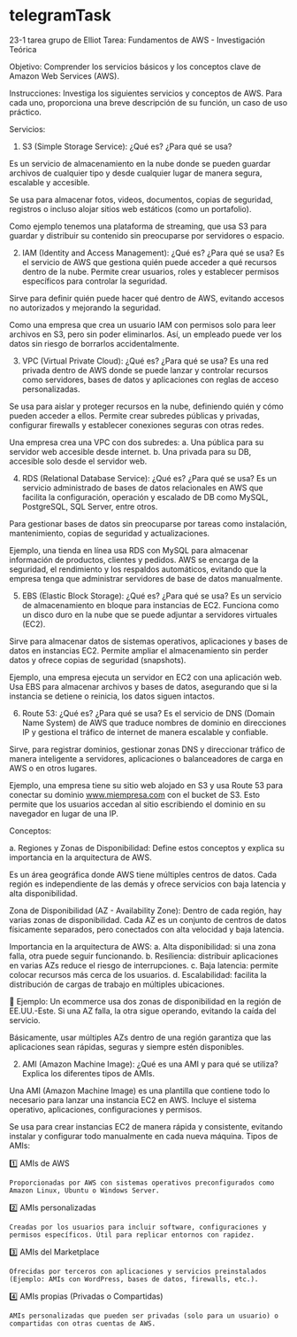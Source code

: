 # telegramTask
23-1 tarea grupo de Elliot
Tarea:  Fundamentos de AWS - Investigación Teórica

Objetivo: Comprender los servicios básicos y los conceptos clave de Amazon Web Services (AWS).

Instrucciones: Investiga los siguientes servicios y conceptos de AWS. Para cada uno, proporciona una breve descripción de su función, un caso de uso práctico.

Servicios:

1. S3 (Simple Storage Service): ¿Qué es? ¿Para qué se usa?

Es un servicio de almacenamiento en la nube donde se pueden guardar archivos de cualquier tipo y desde cualquier lugar de manera segura, escalable y accesible.

Se usa para almacenar fotos, videos, documentos, copias de seguridad, registros o incluso alojar sitios web estáticos (como un portafolio).

Como ejemplo tenemos una plataforma de streaming, que usa S3 para guardar y distribuir su contenido sin preocuparse por servidores o espacio.

2. IAM (Identity and Access Management): ¿Qué es? ¿Para qué se usa?
Es el servicio de AWS que gestiona quién puede acceder a qué recursos dentro de la nube. Permite crear usuarios, roles y establecer permisos específicos para controlar la seguridad.

Sirve para definir quién puede hacer qué dentro de AWS, evitando accesos no autorizados y mejorando la seguridad.

Como una empresa que crea un usuario IAM con permisos solo para leer archivos en S3, pero sin poder eliminarlos. Así, un empleado puede ver los datos sin riesgo de borrarlos accidentalmente.

3. VPC (Virtual Private Cloud): ¿Qué es? ¿Para qué se usa?
Es una red privada dentro de AWS donde se puede lanzar y controlar recursos como servidores, bases de datos y aplicaciones con reglas de acceso personalizadas.

Se usa para aislar y proteger recursos en la nube, definiendo quién y cómo pueden acceder a ellos. Permite crear subredes públicas y privadas, configurar firewalls y establecer conexiones seguras con otras redes.

Una empresa crea una VPC con dos subredes:
  a. Una pública para su servidor web accesible desde internet.
  b. Una privada para su DB, accesible solo desde el servidor web.

4. RDS (Relational Database Service): ¿Qué es? ¿Para qué se usa?
Es un servicio administrado de bases de datos relacionales en AWS que facilita la configuración, operación y escalado de DB como MySQL, PostgreSQL, SQL Server, entre otros.

Para gestionar bases de datos sin preocuparse por tareas como instalación, mantenimiento, copias de seguridad y actualizaciones.

Ejemplo, una tienda en línea usa RDS con MySQL para almacenar información de productos, clientes y pedidos. AWS se encarga de la seguridad, el rendimiento y los respaldos automáticos, evitando que la empresa tenga que administrar servidores de base de datos manualmente.
   
5. EBS (Elastic Block Storage): ¿Qué es? ¿Para qué se usa?
Es un servicio de almacenamiento en bloque para instancias de EC2. Funciona como un disco duro en la nube que se puede adjuntar a servidores virtuales (EC2).

Sirve para almacenar datos de sistemas operativos, aplicaciones y bases de datos en instancias EC2. Permite ampliar el almacenamiento sin perder datos y ofrece copias de seguridad (snapshots).

Ejemplo, una empresa ejecuta un servidor en EC2 con una aplicación web. Usa EBS para almacenar archivos y bases de datos, asegurando que si la instancia se detiene o reinicia, los datos siguen intactos.

6. Route 53: ¿Qué es? ¿Para qué se usa? 
Es el servicio de DNS (Domain Name System) de AWS que traduce nombres de dominio en direcciones IP y gestiona el tráfico de internet de manera escalable y confiable.

Sirve, para registrar dominios, gestionar zonas DNS y direccionar tráfico de manera inteligente a servidores, aplicaciones o balanceadores de carga en AWS o en otros lugares.

Ejemplo, una empresa tiene su sitio web alojado en S3 y usa Route 53 para conectar su dominio www.miempresa.com con el bucket de S3. Esto permite que los usuarios accedan al sitio escribiendo el dominio en su navegador en lugar de una IP.

Conceptos:

a. Regiones y Zonas de Disponibilidad: Define estos conceptos y explica su importancia en la arquitectura de AWS.

Es un área geográfica donde AWS tiene múltiples centros de datos. Cada región es independiente de las demás y ofrece servicios con baja latencia y alta disponibilidad.

Zona de Disponibilidad (AZ - Availability Zone):
Dentro de cada región, hay varias zonas de disponibilidad. Cada AZ es un conjunto de centros de datos físicamente separados, pero conectados con alta velocidad y baja latencia.

Importancia en la arquitectura de AWS:
  a. Alta disponibilidad: si una zona falla, otra puede seguir funcionando.
  b. Resiliencia: distribuir aplicaciones en varias AZs reduce el riesgo de interrupciones.
  c. Baja latencia: permite colocar recursos más cerca de los usuarios.
  d. Escalabilidad: facilita la distribución de cargas de trabajo en múltiples ubicaciones.

🔹 Ejemplo:
Un ecommerce usa dos zonas de disponibilidad en la región de EE.UU.-Este. Si una AZ falla, la otra sigue operando, evitando la caída del servicio.

Básicamente, usar múltiples AZs dentro de una región garantiza que las aplicaciones sean rápidas, seguras y siempre estén disponibles. 

2. AMI (Amazon Machine Image): ¿Qué es una AMI y para qué se utiliza?  Explica los diferentes tipos de AMIs.

Una AMI (Amazon Machine Image) es una plantilla que contiene todo lo necesario para lanzar una instancia EC2 en AWS. Incluye el sistema operativo, aplicaciones, configuraciones y permisos.

Se usa para crear instancias EC2 de manera rápida y consistente, evitando instalar y configurar todo manualmente en cada nueva máquina.
Tipos de AMIs:

1️⃣ AMIs de AWS

    Proporcionadas por AWS con sistemas operativos preconfigurados como Amazon Linux, Ubuntu o Windows Server.

2️⃣ AMIs personalizadas

    Creadas por los usuarios para incluir software, configuraciones y permisos específicos. Útil para replicar entornos con rapidez.

3️⃣ AMIs del Marketplace

    Ofrecidas por terceros con aplicaciones y servicios preinstalados (Ejemplo: AMIs con WordPress, bases de datos, firewalls, etc.).

4️⃣ AMIs propias (Privadas o Compartidas)

    AMIs personalizadas que pueden ser privadas (solo para un usuario) o compartidas con otras cuentas de AWS.
